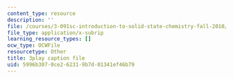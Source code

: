```yaml
---
content_type: resource
description: ''
file: /courses/3-091sc-introduction-to-solid-state-chemistry-fall-2010/5996b3070ce262319b7d01341ef46b79_wyoFOdR64U8.srt
file_type: application/x-subrip
learning_resource_types: []
ocw_type: OCWFile
resourcetype: Other
title: 3play caption file
uid: 5996b307-0ce2-6231-9b7d-01341ef46b79
---
```


